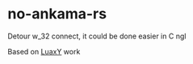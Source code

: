 # no-ankama-rs
Detour w_32 connect, it could be done easier in C ngl

Based on [LuaxY](https://github.com/LuaxY) work
